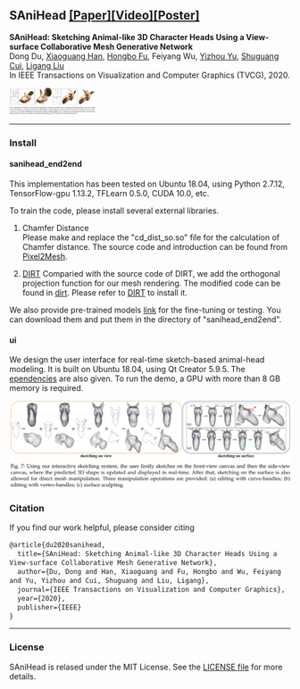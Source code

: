 ## SAniHead [[Paper]](https://ieeexplore.ieee.org/document/9222121)[[Video]](https://www.youtube.com/watch?v=pxJmNCBKFq8)[[Poster]](figures/poster.jpg)

**SAniHead: Sketching Animal-like 3D Character Heads Using a View-surface Collaborative Mesh Generative Network**  
Dong Du, [Xiaoguang Han](https://mypage.cuhk.edu.cn/academics/hanxiaoguang/),  [Hongbo Fu](http://sweb.cityu.edu.hk/hongbofu/),  Feiyang Wu, [Yizhou Yu](https://i.cs.hku.hk/~yzyu/), [Shuguang Cui](https://sse.cuhk.edu.cn/en/faculty/cuishuguang), [Ligang Liu](http://staff.ustc.edu.cn/~lgliu/)  
In IEEE Transactions on Visualization and Computer Graphics (TVCG), 2020.  

<img src="figures/teaser.png" alt="teaser" style="zoom:15%;" />

---

### Install

#### sanihead_end2end 
This implementation has been tested on Ubuntu 18.04, using Python 2.7.12, TensorFlow-gpu 1.13.2, TFLearn 0.5.0, CUDA 10.0, etc.  

To train the code, please install several external libraries.

1. Chamfer Distance  
Please make and replace the "cd_dist_so.so" file for the calculation of Chamfer distance. The source code and introduction can be found from [Pixel2Mesh](https://github.com/nywang16/Pixel2Mesh/tree/master/external). 

2. [DIRT](https://github.com/pmh47/dirt)
Comparied with the source code of DIRT, we add the orthogonal projection function for our mesh rendering. The modified code can be found in [dirt](ui/Library/dirt). Please refer to [DIRT](https://github.com/pmh47/dirt) to install it. 

We also provide pre-trained models [link](https://mailustceducn-my.sharepoint.com/:f:/g/personal/dongdu_mail_ustc_edu_cn/EplJrKEahntMvynmR3KYavcB68f5aC5I_rQplLc3L4NFfg) for the fine-tuning or testing. You can download them and put them in the directory of "sanihead_end2end".


#### ui
We design the user interface for real-time sketch-based animal-head modeling. It is built on Ubuntu 18.04, using Qt Creator 5.9.5.  The [ependencies](ui/dependencies.txt) are also given. To run the demo, a GPU with more than 8 GB memory is required. 

<img src="figures/pipeline_ui.png" alt="pipeline_ui" style="zoom:50%;" />


### Citation
If you find our work helpful, please consider citing
```
@article{du2020sanihead,
  title={SAniHead: Sketching Animal-like 3D Character Heads Using a View-surface Collaborative Mesh Generative Network},
  author={Du, Dong and Han, Xiaoguang and Fu, Hongbo and Wu, Feiyang and Yu, Yizhou and Cui, Shuguang and Liu, Ligang},
  journal={IEEE Transactions on Visualization and Computer Graphics},
  year={2020},
  publisher={IEEE}
}
```

---

### License
SAniHead is relased under the MIT License. See the [LICENSE file](LICENSE ) for more details.